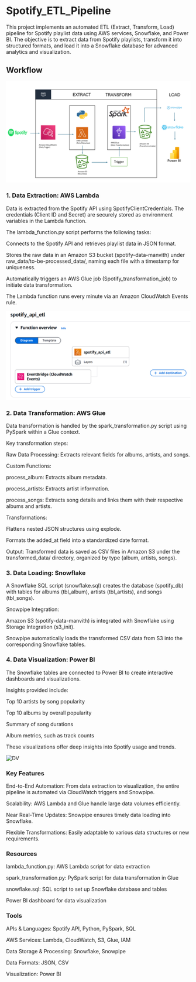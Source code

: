 # Spotify_ETL_Pipeline

This project implements an automated ETL (Extract, Transform, Load) pipeline for Spotify playlist data using AWS services, Snowflake, and Power BI. The objective is to extract data from Spotify playlists, transform it into structured formats, and load it into a Snowflake database for advanced analytics and visualization.

## Workflow 

![Workflow](project_workflow.png)

### 1. Data Extraction: AWS Lambda
Data is extracted from the Spotify API using SpotifyClientCredentials. The credentials (Client ID and Secret) are securely stored as environment variables in the Lambda function.

The lambda_function.py script performs the following tasks:

Connects to the Spotify API and retrieves playlist data in JSON format.

Stores the raw data in an Amazon S3 bucket (spotify-data-manvith) under raw_data/to-be-processed_data/, naming each file with a timestamp for uniqueness.

Automatically triggers an AWS Glue job (Spotify_transformation_job) to initiate data transformation.

The Lambda function runs every minute via an Amazon CloudWatch Events rule.

![AWS_Lambda](spotify_api_etl.png)


### 2. Data Transformation: AWS Glue

Data transformation is handled by the spark_transformation.py script using PySpark within a Glue context.

Key transformation steps:

Raw Data Processing: Extracts relevant fields for albums, artists, and songs.

Custom Functions:

process_album: Extracts album metadata.

process_artists: Extracts artist information.

process_songs: Extracts song details and links them with their respective albums and artists.

Transformations:

Flattens nested JSON structures using explode.

Formats the added_at field into a standardized date format.

Output: Transformed data is saved as CSV files in Amazon S3 under the transformed_data/ directory, organized by type (album, artists, songs).


### 3. Data Loading: Snowflake
A Snowflake SQL script (snowflake.sql) creates the database (spotify_db) with tables for albums (tbl_album), artists (tbl_artists), and songs (tbl_songs).

Snowpipe Integration:

Amazon S3 (spotify-data-manvith) is integrated with Snowflake using Storage Integration (s3_init).

Snowpipe automatically loads the transformed CSV data from S3 into the corresponding Snowflake tables.



### 4. Data Visualization: Power BI
The Snowflake tables are connected to Power BI to create interactive dashboards and visualizations.

Insights provided include:

Top 10 artists by song popularity

Top 10 albums by overall popularity

Summary of song durations

Album metrics, such as track counts

These visualizations offer deep insights into Spotify usage and trends.

![DV](spotify_dv.png)

### Key Features
End-to-End Automation: From data extraction to visualization, the entire pipeline is automated via CloudWatch triggers and Snowpipe.

Scalability: AWS Lambda and Glue handle large data volumes efficiently.

Near Real-Time Updates: Snowpipe ensures timely data loading into Snowflake.

Flexible Transformations: Easily adaptable to various data structures or new requirements.


### Resources
lambda_function.py: AWS Lambda script for data extraction

spark_transformation.py: PySpark script for data transformation in Glue

snowflake.sql: SQL script to set up Snowflake database and tables

Power BI dashboard for data visualization

### Tools
APIs & Languages: Spotify API, Python, PySpark, SQL

AWS Services: Lambda, CloudWatch, S3, Glue, IAM

Data Storage & Processing: Snowflake, Snowpipe

Data Formats: JSON, CSV

Visualization: Power BI
